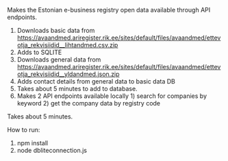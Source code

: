 Makes the Estonian e-business registry open data available through API endpoints.

1. Downloads basic data from https://avaandmed.ariregister.rik.ee/sites/default/files/avaandmed/ettevotja_rekvisiidid__lihtandmed.csv.zip
2. Adds to SQLITE
3. Downloads general data from https://avaandmed.ariregister.rik.ee/sites/default/files/avaandmed/ettevotja_rekvisiidid__yldandmed.json.zip
4. Adds contact details from general data to basic data DB
5. Takes about 5 minutes to add to database.
6. Makes 2 API endpoints available locally 1) search for companies by keyword 2) get the company data by registry code

Takes about 5 minutes.

How to run:
1. npm install
2. node dbliteconnection.js

